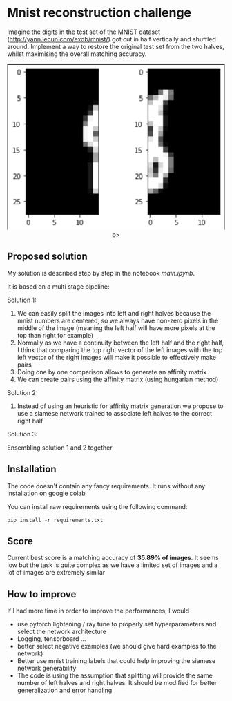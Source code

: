 # Mnist reconstruction challenge


Imagine the digits in the test set of the MNIST dataset (http://yann.lecun.com/exdb/mnist/) got cut in half vertically and shuffled
around. Implement a way to restore the original test set from the two halves, whilst maximising the overall matching accuracy.

<p align="center">
    <img src="illustration.PNG">
p>

## Proposed solution

My solution is described step by step in the notebook *main.ipynb*.

It is based on a multi stage pipeline:

Solution 1: 

1. We can easily split the images into left and right halves because the mnist numbers are centered, so we always have non-zero pixels in the middle of the image (meaning the left half will have more pixels at the top than right for example)
2. Normally as we have a continuity between the left half and the right half, I think that comparing the top right vector of the left images with the top left vector of the right images will make it possible to effectively make pairs
3. Doing one by one comparison allows to generate an affinity matrix
4. We can create pairs using the affinity matrix (using hungarian method)

Solution 2:

1. Instead of using an heuristic for affinity matrix generation we propose to use a siamese network trained to associate left halves to the correct right half

Solution 3:

Ensembling solution 1 and 2 together

## Installation 

The code doesn't contain any fancy requirements.
It runs without any installation on google colab

You can install raw requirements using the following command:

```console
pip install -r requirements.txt
```

## Score

Current best score is a matching accuracy of **35.89% of images**.
It seems low but the task is quite complex as we have a limited set of images and a lot of images are extremely similar

## How to improve

If I had more time in order to improve the performances, I would
* use pytorch lightening / ray tune to properly set hyperparameters and select the network architecture
* Logging, tensorboard ...
* better select negative examples (we should give hard examples to the network)
* Better use mnist training labels that could help improving the siamese network generability
* The code is using the assumption that splitting will provide the same number of left halves and right halves. It should be modified for better generalization and error handling